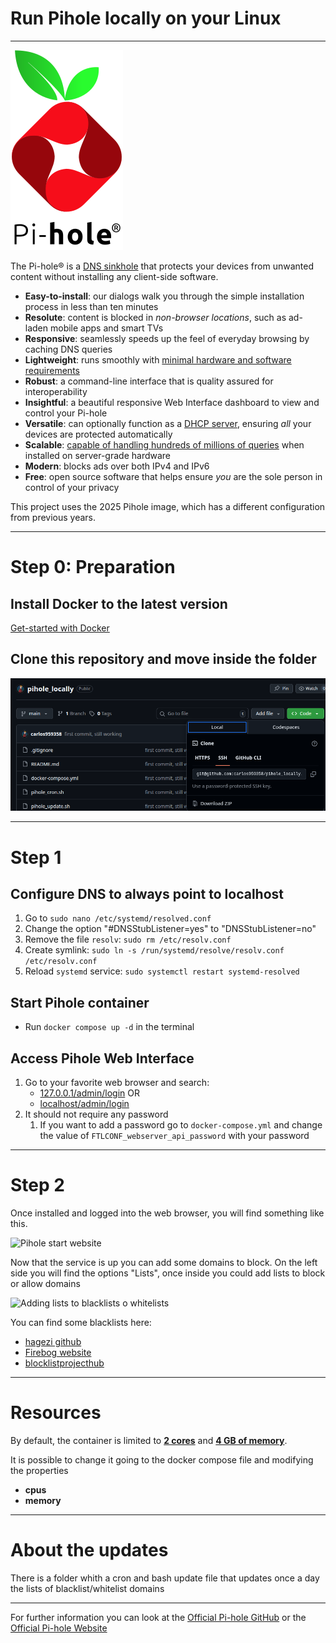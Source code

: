 # Run Pihole locally on your Linux

---

![Pihole icon](https://raw.githubusercontent.com/pi-hole/graphics/refs/heads/master/Vortex/vortex_with_text.svg)

The Pi-hole® is a [DNS sinkhole](https://en.wikipedia.org/wiki/DNS_Sinkhole) that protects your devices from unwanted content without installing any client-side software.

- **Easy-to-install**: our dialogs walk you through the simple installation process in less than ten minutes
- **Resolute**: content is blocked in _non-browser locations_, such as ad-laden mobile apps and smart TVs
- **Responsive**: seamlessly speeds up the feel of everyday browsing by caching DNS queries
- **Lightweight**: runs smoothly with [minimal hardware and software requirements](https://docs.pi-hole.net/main/prerequisites/)
- **Robust**: a command-line interface that is quality assured for interoperability
- **Insightful**: a beautiful responsive Web Interface dashboard to view and control your Pi-hole
- **Versatile**: can optionally function as a [DHCP server](https://discourse.pi-hole.net/t/how-do-i-use-pi-holes-built-in-dhcp-server-and-why-would-i-want-to/3026), ensuring _all_ your devices are protected automatically
- **Scalable**: [capable of handling hundreds of millions of queries](https://pi-hole.net/2017/05/24/how-much-traffic-can-pi-hole-handle/) when installed on server-grade hardware
- **Modern**: blocks ads over both IPv4 and IPv6
- **Free**: open source software that helps ensure _you_ are the sole person in control of your privacy




This project uses the 2025 Pihole image, which has a different configuration from previous years.

---

# Step 0: Preparation
## Install Docker to the latest version

[Get-started with Docker](https://www.docker.com/get-started/)

## Clone this repository and move inside the folder
![Clone via https or ssh on the green button](images/CloneRepository.png)

---

# Step 1
## Configure DNS to always point to localhost
   1. Go to  `sudo nano /etc/systemd/resolved.conf`
   2. Change the option "#DNSStubListener=yes" to "DNSStubListener=no"
   3. Remove the file `resolv`: `sudo rm /etc/resolv.conf`
   4. Create symlink: `sudo ln -s /run/systemd/resolve/resolv.conf /etc/resolv.conf`
   5. Reload `systemd` service: `sudo systemctl restart systemd-resolved`

## Start Pihole container
   - Run `docker compose up -d` in the terminal

## Access Pihole Web Interface
   1. Go to your favorite web browser and search:
      - [127.0.0.1/admin/login](127.0.0.1/admin/login)
OR
      - [localhost/admin/login](localhost/admin/login)
   2. It should not require any password
      1. If you want to add a password go to `docker-compose.yml` and change the value of `FTLCONF_webserver_api_password` with your password 

---
# Step 2

Once installed and logged into the web browser, you will find something like this.

![Pihole start website](https://discourse.pi-hole.net/uploads/default/original/2X/6/6870dd70c8c2402b55619303d98e3877f3556139.png)

Now that the service is up you can add some domains to block.
On the left side you will find the options "Lists", once inside you could add lists to block or allow domains

![Adding lists to blacklists o whitelists](https://www.reddit.com/media?url=https%3A%2F%2Fpreview.redd.it%2Fnoob-here-how-to-add-to-blocklist-v0-xebar32u1gwe1.png%3Fwidth%3D1249%26auto%3Dwebp%26s%3D1f4313491b6d8a5a6a4fa1f1c3103a1081bfd5f2)


You can find some blacklists here:
- [hagezi github](https://github.com/hagezi/dns-blocklists)
- [Firebog website](https://firebog.net/)
- [blocklistprojecthub](https://github.com/blocklistproject/Lists)

---

# Resources

By default, the container is limited to <ins>**2 cores**</ins> and <ins>**4 GB of memory**</ins>.

It is possible to change it going to the docker compose file and modifying the properties

- **cpus**
- **memory**

---

# About the updates

There is a folder whith a cron and bash update file that updates once a day the lists of blacklist/whitelist domains

------ 

For further information you can look at the [Official Pi-hole GitHub](https://github.com/pi-hole/docker-pi-hole) or the [Official Pi-hole Website](https://pi-hole.net/)